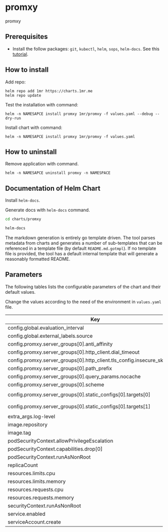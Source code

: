 # promxy

promxy

## Prerequisites

* Install the follow packages: ``git``, ``kubectl``, ``helm``, ``sops``, ``helm-docs``. See this [tutorial](../../REQUIREMENTS.md).

## How to install

Add repo:

```console
helm repo add 1mr https://charts.1mr.me
helm repo update
```

Test the installation with command:

```console
helm -n NAMESAPCE install promxy 1mr/promxy -f values.yaml --debug --dry-run
```

Install chart with command:

```console
helm -n NAMESAPCE install promxy 1mr/promxy -f values.yaml
```

## How to uninstall

Remove application with command.

```console
helm -n NAMESAPCE uninstall promxy -n NAMESPACE
```

## Documentation of Helm Chart

Install ``helm-docs``.

Generate docs with ``helm-docs`` command.

```bash
cd charts/promxy

helm-docs
```

The markdown generation is entirely go template driven. The tool parses metadata from charts and generates a number of sub-templates that can be referenced in a template file (by default ``README.md.gotmpl``). If no template file is provided, the tool has a default internal template that will generate a reasonably formatted README.

## Parameters

The following tables lists the configurable parameters of the chart and their default values.

Change the values according to the need of the environment in ``values.yaml`` file.

| Key | Type | Default | Description |
|-----|------|---------|-------------|
| config.global.evaluation_interval | string | `"5s"` |  |
| config.global.external_labels.source | string | `"promxy"` |  |
| config.promxy.server_groups[0].anti_affinity | string | `"10s"` |  |
| config.promxy.server_groups[0].http_client.dial_timeout | string | `"1s"` |  |
| config.promxy.server_groups[0].http_client.tls_config.insecure_skip_verify | bool | `true` |  |
| config.promxy.server_groups[0].path_prefix | string | `"/select/0/prometheus/"` |  |
| config.promxy.server_groups[0].query_params.nocache | int | `1` |  |
| config.promxy.server_groups[0].scheme | string | `"http"` |  |
| config.promxy.server_groups[0].static_configs[0].targets[0] | string | `"vmselect-az-b.victoria-metrics.svc.cluster.local:8481"` |  |
| config.promxy.server_groups[0].static_configs[0].targets[1] | string | `"vmselect-az-d.victoria-metrics.svc.cluster.local:8481"` |  |
| extra_args.log-level | string | `"info"` |  |
| image.repository | string | `"quay.io/jacksontj/promxy"` |  |
| image.tag | string | `"v0.0.75"` |  |
| podSecurityContext.allowPrivilegeEscalation | bool | `false` |  |
| podSecurityContext.capabilities.drop[0] | string | `"all"` |  |
| podSecurityContext.runAsNonRoot | bool | `true` |  |
| replicaCount | int | `2` |  |
| resources.limits.cpu | string | `"200m"` |  |
| resources.limits.memory | string | `"100Mi"` |  |
| resources.requests.cpu | string | `"50m"` |  |
| resources.requests.memory | string | `"50Mi"` |  |
| securityContext.runAsNonRoot | bool | `true` |  |
| service.enabled | bool | `true` |  |
| serviceAccount.create | bool | `true` |  |
